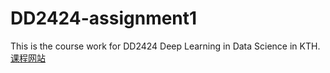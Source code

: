 # DD2424-assignment1
This is the course work for DD2424 Deep Learning in Data Science in KTH. 
[课程网站](https://www.kth.se/student/kurser/kurs/DD2424?l=en "悬停显示")
